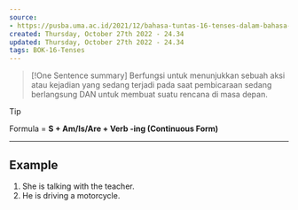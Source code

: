 ```yaml
---
source:
- https://pusba.uma.ac.id/2021/12/bahasa-tuntas-16-tenses-dalam-bahasa-inggris-dan-contohnya/
created: Thursday, October 27th 2022 - 24.34
updated: Thursday, October 27th 2022 - 24.34
tags: BOK-16-Tenses
---
```


>[!One Sentence summary]
> Berfungsi untuk menunjukkan sebuah aksi atau kejadian yang sedang terjadi pada saat pembicaraan sedang berlangsung DAN untuk membuat suatu rencana di masa depan.

>[!Tip]
>Formula = **S + Am/Is/Are + Verb -ing (Continuous Form)**

---
Example
---

1. She is talking with the teacher.
2. He is driving a motorcycle.